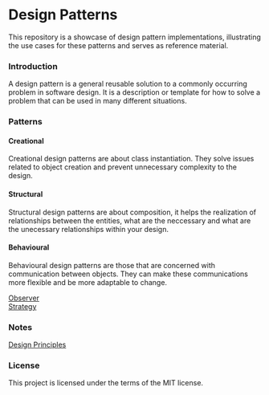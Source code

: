 # Design Patterns

This repository is a showcase of design pattern implementations, illustrating
the use cases for these patterns and serves as reference material.


### Introduction

A design pattern is a general reusable solution to a commonly occurring problem 
in software design. It is a description or template for how to solve a problem 
that can be used in many different situations.


### Patterns

#### Creational

Creational design patterns are about class instantiation. They solve issues 
related to object creation and prevent unnecessary complexity to the design.

#### Structural

Structural design patterns are about composition, it helps the realization of  
relationships between the entities, what are the neccessary and what are the 
unecessary relationships within your design.

#### Behavioural

Behavioural design patterns are those that are concerned with communication 
between objects. They can make these communications more flexible and be more 
adaptable to change.

[Observer](https://github.com/lesliejwc/design-patterns/tree/master/Observer)  
[Strategy](https://github.com/lesliejwc/design-patterns/tree/master/Strategy)  


### Notes

[Design Principles](https://github.com/lesliejwc/design-patterns/tree/master/Design-Principles.md)

### License

This project is licensed under the terms of the MIT license.
